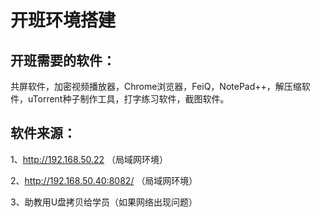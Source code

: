 # 开班环境搭建

## 开班需要的软件：

共屏软件，加密视频播放器，Chrome浏览器，FeiQ，NotePad++，解压缩软件，uTorrent种子制作工具，打字练习软件，截图软件。



## 软件来源：

1、http://192.168.50.22 （局域网环境）

2、http://192.168.50.40:8082/ （局域网环境）

3、助教用U盘拷贝给学员（如果网络出现问题）



